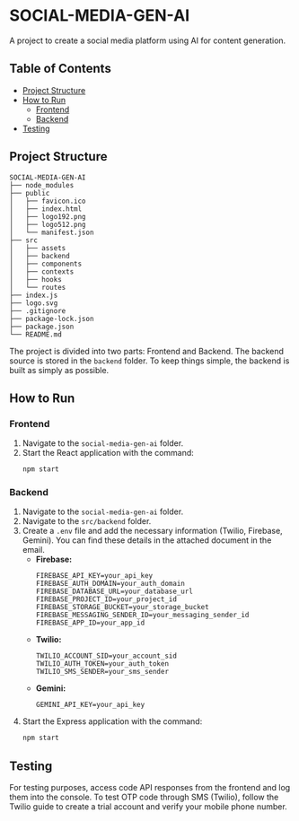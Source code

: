 # SOCIAL-MEDIA-GEN-AI

A project to create a social media platform using AI for content generation.

## Table of Contents

- [Project Structure](#project-structure)
- [How to Run](#how-to-run)
  - [Frontend](#frontend)
  - [Backend](#backend)
- [Testing](#testing)

## Project Structure

```
SOCIAL-MEDIA-GEN-AI
├── node_modules
├── public
│   ├── favicon.ico
│   ├── index.html
│   ├── logo192.png
│   ├── logo512.png
│   └── manifest.json
├── src
│   ├── assets
│   ├── backend
│   ├── components
│   ├── contexts
│   ├── hooks
│   └── routes
├── index.js
├── logo.svg
├── .gitignore
├── package-lock.json
├── package.json
└── README.md
```

The project is divided into two parts: Frontend and Backend. The backend source is stored in the `backend` folder. To keep things simple, the backend is built as simply as possible.

## How to Run

### Frontend

1. Navigate to the `social-media-gen-ai` folder.
2. Start the React application with the command:
   ```sh
   npm start
   ```

### Backend

1. Navigate to the `social-media-gen-ai` folder.
2. Navigate to the `src/backend` folder.
3. Create a `.env` file and add the necessary information (Twilio, Firebase, Gemini). You can find these details in the attached document in the email.
   - **Firebase:**
     ```env
     FIREBASE_API_KEY=your_api_key
     FIREBASE_AUTH_DOMAIN=your_auth_domain
     FIREBASE_DATABASE_URL=your_database_url
     FIREBASE_PROJECT_ID=your_project_id
     FIREBASE_STORAGE_BUCKET=your_storage_bucket
     FIREBASE_MESSAGING_SENDER_ID=your_messaging_sender_id
     FIREBASE_APP_ID=your_app_id
     ```
   - **Twilio:**
     ```env
     TWILIO_ACCOUNT_SID=your_account_sid
     TWILIO_AUTH_TOKEN=your_auth_token
     TWILIO_SMS_SENDER=your_sms_sender
     ```
   - **Gemini:**
     ```env
     GEMINI_API_KEY=your_api_key
     ```
4. Start the Express application with the command:
   ```sh
   npm start
   ```

## Testing

For testing purposes, access code API responses from the frontend and log them into the console. To test OTP code through SMS (Twilio), follow the Twilio guide to create a trial account and verify your mobile phone number.
